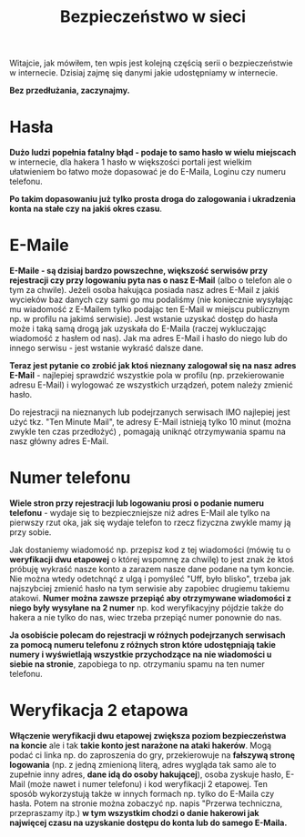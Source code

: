 ﻿---
layout: post
title: "Bezpieczeństwo w sieci"
categories: internet
---

Witajcie, jak mówiłem, ten wpis jest kolejną częścią serii o bezpieczeństwie w internecie.  Dzisiaj zajmę się danymi jakie udostępniamy w internecie.

**Bez przedłużania, zaczynajmy.**

# Hasła

**Dużo ludzi popełnia fatalny błąd - podaje to samo hasło w wielu miejscach** w internecie, dla hakera 1 hasło w większości portali jest wielkim ułatwieniem bo łatwo może dopasować je do E-Maila, Loginu czy numeru telefonu. 

**Po takim dopasowaniu już tylko prosta droga do zalogowania i ukradzenia konta na stałe czy na jakiś okres czasu**.

# E-Maile

**E-Maile - są dzisiaj bardzo powszechne, większość serwisów przy rejestracji czy przy logowaniu pyta nas o nasz E-Mail** (albo o telefon ale o tym za chwile). Jeżeli osoba hakująca posiada nasz adres E-Mail z jakiś wycieków baz danych czy sami go mu podaliśmy (nie koniecznie wysyłając mu wiadomość z E-Mailem tylko podając ten E-Mail w miejscu publicznym np. w profilu na jakimś serwisie). Jest wstanie uzyskać dostęp do hasła może i taką samą drogą jak uzyskała do E-Maila (raczej wykluczając wiadomość z hasłem od nas). Jak ma adres E-Mail i hasło do niego lub do innego serwisu - jest wstanie wykraść dalsze dane.

**Teraz jest pytanie co zrobić jak ktoś nieznany zalogował się na nasz adres E-Mail** - najlepiej sprawdzić wszystkie pola w profilu (np. przekierowanie adresu E-Mail) i wylogować ze wszystkich urządzeń, potem należy zmienić hasło.

Do rejestracji na nieznanych lub podejrzanych serwisach IMO najlepiej jest użyć tkz. "Ten Minute Mail", te adresy E-Mail istnieją tylko 10 minut (można zwykle ten czas przedłożyć) , pomagają uniknąć otrzymywania spamu na nasz główny adres E-Mail.

# Numer telefonu

**Wiele stron przy rejestracji lub logowaniu prosi o podanie numeru telefonu** - wydaje się to bezpieczniejsze niż adres E-Mail ale tylko na pierwszy rzut oka, jak się wydaje telefon to rzecz fizyczna zwykle mamy ją przy sobie. 

Jak dostaniemy wiadomość np. przepisz kod z tej wiadomości (mówię tu o **weryfikacji dwu etapowej** o której wspomnę za chwilę) to jest znak że ktoś próbuję wykraść nasze konto a zarazem nasze dane podane na tym koncie. Nie można wtedy odetchnąć z ulgą i pomyśleć "Uff, było blisko", trzeba jak najszybciej zmienić hasło na tym serwisie aby zapobiec drugiemu takiemu atakowi. **Numer można zawsze przepiąć aby otrzymywane wiadomości z niego były wysyłane na 2 numer** np. kod weryfikacyjny pójdzie także do hakera a nie tylko do nas, wiec trzeba przepiąć numer ponownie do nas.

**Ja osobiście polecam do rejestracji w różnych podejrzanych serwisach za pomocą numeru telefonu z różnych stron które udostępniają takie numery i wyświetlają wszystkie przychodzące na nie wiadomości u siebie na stronie**, zapobiega to np. otrzymaniu spamu na ten numer telefonu.

# Weryfikacja 2 etapowa

**Włączenie weryfikacji dwu etapowej zwiększa poziom bezpieczeństwa na koncie** ale i tak **takie konto jest narażone na ataki hakerów**. Mogą podać ci linka np. do zaproszenia do gry, przekierowuje na **fałszywą stronę logowania** (np. z jedną zmienioną literą, adres wygląda tak samo ale to zupełnie inny adres, **dane idą do osoby hakującej**), osoba zyskuje hasło, E-Mail (może nawet i numer telefonu) i kod weryfikacji 2 etapowej. Ten sposób wykorzystują także w innych formach np. tylko do E-Maila czy hasła. Potem na stronie można zobaczyć np. napis "Przerwa techniczna, przepraszamy itp.) **w tym wszystkim chodzi o danie hakerowi jak najwięcej czasu na uzyskanie dostępu do konta lub do samego E-Maila.**